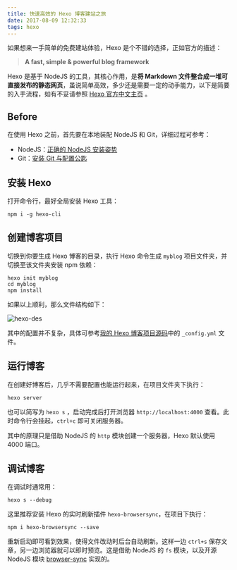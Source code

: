 ```yaml
---
title: 快速高效的 Hexo 博客建站之旅 
date: 2017-08-09 12:32:33
tags: hexo
---
```


如果想来一手简单的免费建站体验，Hexo 是个不错的选择，正如官方的描述：

> **A fast, simple & powerful blog framework**

<!-- more -->

Hexo 是基于 NodeJS 的工具，其核心作用，是**将 Markdown 文件整合成一堆可直接发布的静态网页**，虽说简单高效，多少还是需要一定的动手能力，以下是简要的入手流程，如有不妥请参照 [Hexo 官方中文主页](https://hexo.io/zh-cn/) 。

## Before

在使用 Hexo 之前，首先要在本地装配 NodeJS 和 Git，详细过程可参考：

-  NodeJS：[正确的 NodeJS 安装姿势](/2017/08/10/nodejs-run-first/)
- Git：[安装 Git 与配置公匙](/2017/08/10/git-run-first/)

## 安装 Hexo

打开命令行，最好全局安装 Hexo 工具：

```shell
npm i -g hexo-cli
```

## 创建博客项目

切换到你要生成 Hexo 博客的目录，执行 Hexo 命令生成 `myblog` 项目文件夹，并切换至该文件夹安装 npm 依赖：

```shell
hexo init myblog
cd myblog
npm install
```

如果以上顺利，那么文件结构如下：

![hexo-des](hexo-des.png)

其中的配置并不复杂，具体可参考[我的 Hexo 博客项目源码](https://github.com/Aysnine/bnote)中的 `_config.yml` 文件。

## 运行博客

在创建好博客后，几乎不需要配置也能运行起来，在项目文件夹下执行：

```shell
hexo server
```

也可以简写为 `hexo s` ，启动完成后打开浏览器 `http://localhost:4000` 查看。此时命令行会挂起，`ctrl+c` 即可关闭服务器。

其中的原理只是借助 NodeJS 的 `http` 模块创建一个服务器，Hexo 默认使用 4000 端口。

## 调试博客

在调试时通常用：

```
hexo s --debug
```

这里推荐安装 Hexo 的实时刷新插件 `hexo-browsersync`，在项目下执行：

```
npm i hexo-browsersync --save
```

重新启动即可看到效果，使得文件改动时后台自动刷新。这样一边 `ctrl+s` 保存文章，另一边浏览器就可以即时预览。这是借助 NodeJS 的 `fs` 模块，以及开源 NodeJS 模块 [browser-sync](http://www.browsersync.cn/) 实现的。
